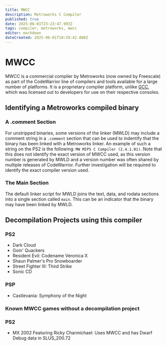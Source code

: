 ```yaml
---
title: MWCC
description: Metroworks C Compiler
published: true
date: 2025-06-01T23:23:47.993Z
tags: compiler, metroworks, mwcc
editor: markdown
dateCreated: 2025-06-01T18:59:42.808Z
---
```


# MWCC
MWCC is a commercial compiler by Metroworks (now owned by Freescale) as part of the CodeWarrior line of compilers and tools available for a large number of platforms. It is a proprietary compiler platform, unlike [GCC](/compilers/GCC), which was licensed out to developers for use on their respective consoles.

## Identifying a Metroworks compiled binary

### A .comment Section

For unstripped binaries, some versions of the linker (MWLD) may include a comment string in a `.comment` section that can be used to indentify that the binary has been linked with a Metroworks linker. An example of such a string on the PS2 is the following: `MW MIPS C Compiler (2.4.1.01)`. Note that this does not identify the exact version of MWCC used, as this version number is generated by MWLD and a version number was often shared by multiple releases of CodeWarrior. Further investigation will be required to identify the exact compiler version used.

### The Main Section

The default linker script for MWLD joins the text, data, and rodata sections into a single section called `main`. This can be an indicator that the binary may have been linked by MWLD.

## Decompilation Projects using this compiler

### PS2
- Dark Cloud
- Goin' Quackers
- Resident Evil: Codename Veronica X
- Shaun Palmer's Pro Snowboarder
- Street Fighter III: Third Strike
- Sonic CD

### PSP
- Castlevania: Symphony of the Night

###  Known MWCC games without a decompilation project

### PS2
- MX 2002 Featuring Ricky Charmichael: Uses MWCC and has Dwarf Debug data in SLUS_200.72
